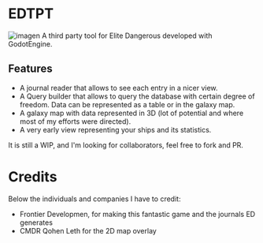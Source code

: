 # EDTPT
![imagen](https://user-images.githubusercontent.com/21297356/216416433-a626554e-9c4f-4126-9611-949a6e822a29.png)
A third party tool for Elite Dangerous developed with GodotEngine.

## Features
- A journal reader that allows to see each entry in a nicer view.
- A Query builder that allows to query the database with certain degree of freedom. Data can be represented as a table or in the galaxy map.
- A galaxy map with data represented in 3D (lot of potential and where most of my efforts were directed).
- A very early view representing your ships and its statistics.

It is still a WIP, and I'm looking for collaborators, feel free to fork and PR.


# Credits
Below the individuals and companies I have to credit:
- Frontier Developmen, for making this fantastic game and the journals ED generates
- CMDR Qohen Leth for the 2D map overlay
